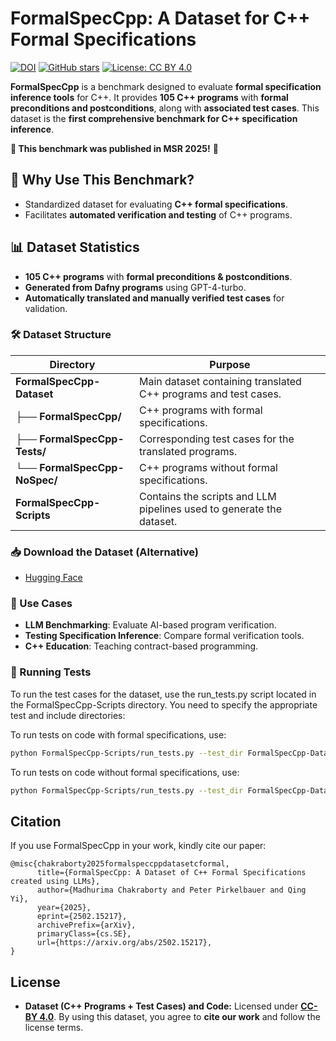 # FormalSpecCpp: A Dataset for C++ Formal Specifications 

[![DOI](https://img.shields.io/badge/DOI-10.48550/arXiv.2502.15217-blue)](https://doi.org/10.48550/arXiv.2502.15217)
[![GitHub stars](https://img.shields.io/github/stars/FormalSpecCPP.svg?style=social)](https://github.com/FormalSpecCPP/stargazers)
[![License: CC BY 4.0](https://img.shields.io/badge/license-CC%20BY%204.0-blue.svg)](LICENSE)

**FormalSpecCpp** is a benchmark designed to evaluate **formal specification inference tools** for C++. It provides **105 C++ programs** with **formal preconditions and postconditions**, along with **associated test cases**. This dataset is the **first comprehensive benchmark for C++ specification inference**.

**📢 This benchmark was published in MSR 2025!** 🎉

## 🚀 Why Use This Benchmark?
- Standardized dataset for evaluating **C++ formal specifications**.
- Facilitates **automated verification and testing** of C++ programs.

## 📊 Dataset Statistics
- **105 C++ programs** with **formal preconditions & postconditions**.
- **Generated from Dafny programs** using GPT-4-turbo.
- **Automatically translated and manually verified test cases** for validation.

### 🛠️ Dataset Structure

| Directory | Purpose |
|------|---------|
| **FormalSpecCpp-Dataset** | Main dataset containing translated C++ programs and test cases. |
| ├── **FormalSpecCpp/** | C++ programs with formal specifications. |
| ├── **FormalSpecCpp-Tests/** | Corresponding test cases for the translated programs. |
| └── **FormalSpecCpp-NoSpec/** | C++ programs without formal specifications. |
| **FormalSpecCpp-Scripts** | Contains the scripts and LLM pipelines used to generate the dataset. |

### 📥 Download the Dataset (Alternative)
- [Hugging Face](https://huggingface.co/datasets/###)

### 📌 Use Cases
- **LLM Benchmarking**: Evaluate AI-based program verification.
- **Testing Specification Inference**: Compare formal verification tools.
- **C++ Education**: Teaching contract-based programming.

### 🧪 Running Tests
To run the test cases for the dataset, use the run_tests.py script located in the FormalSpecCpp-Scripts directory.
You need to specify the appropriate test and include directories:

To run tests on code with formal specifications, use:
```bash
python FormalSpecCpp-Scripts/run_tests.py --test_dir FormalSpecCpp-Dataset/FormalSpecCPP-Tests --include_dir FormalSpecCpp-Dataset/FormalSpecCPP
```

To run tests on code without formal specifications, use:
```bash
python FormalSpecCpp-Scripts/run_tests.py --test_dir FormalSpecCpp-Dataset/FormalSpecCPP-Tests --include_dir FormalSpecCpp-Dataset/FormalSpecCPP-NoSpec
```

## Citation
If you use FormalSpecCpp in your work, kindly cite our paper:
```
@misc{chakraborty2025formalspeccppdatasetcformal,
      title={FormalSpecCpp: A Dataset of C++ Formal Specifications created using LLMs}, 
      author={Madhurima Chakraborty and Peter Pirkelbauer and Qing Yi},
      year={2025},
      eprint={2502.15217},
      archivePrefix={arXiv},
      primaryClass={cs.SE},
      url={https://arxiv.org/abs/2502.15217}, 
}
```

## License
- **Dataset (C++ Programs + Test Cases) and Code:** Licensed under **[CC-BY 4.0](https://creativecommons.org/licenses/by/4.0/)**.
By using this dataset, you agree to **cite our work** and follow the license terms.
